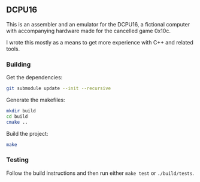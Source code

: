 ## DCPU16

This is an assembler and an emulator for the DCPU16, a fictional computer with accompanying hardware made for the cancelled game 0x10c.

I wrote this mostly as a means to get more experience with C++ and related tools.

### Building

Get the dependencies:

```sh
git submodule update --init --recursive
```

Generate the makefiles:

```sh
mkdir build
cd build
cmake ..
```

Build the project:

```sh
make
```

### Testing

Follow the build instructions and then run either `make test` or `./build/tests`.
